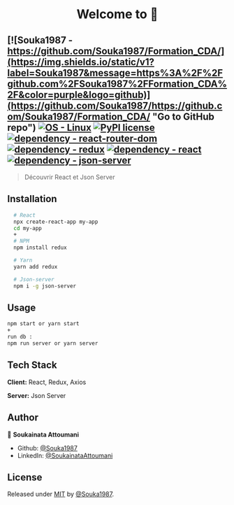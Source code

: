 <h1 align="center">Welcome to  👋</h1>

[![Souka1987 - https://github.com/Souka1987/Formation_CDA/](https://img.shields.io/static/v1?label=Souka1987&message=https%3A%2F%2Fgithub.com%2FSouka1987%2FFormation_CDA%2F&color=purple&logo=github)](https://github.com/Souka1987/https://github.com/Souka1987/Formation_CDA/ "Go to GitHub repo")
[![OS - Linux](https://img.shields.io/badge/OS-Linux-blue?logo=linux&logoColor=white)](https://www.linux.org/ "Go to Linux homepage")
[![PyPI license](https://img.shields.io/pypi/l/ansicolortags.svg)](https://pypi.python.org/pypi/ansicolortags/)
[![dependency - react-router-dom](https://img.shields.io/badge/dependency-react--router--dom-blue)](https://www.npmjs.com/package/react-router-dom)
[![dependency - redux](https://img.shields.io/badge/dependency-redux-blue)](https://www.npmjs.com/package/redux)
[![dependency - react](https://img.shields.io/badge/dependency-react-blue)](https://www.npmjs.com/package/react)
[![dependency - json-server](https://img.shields.io/badge/dependency-json-server-blue)](https://www.npmjs.com/package/json-server)
----------------------------------------


> Découvrir React et Json Server

## Installation

```bash
  # React
  npx create-react-app my-app
  cd my-app
  +
  # NPM
  npm install redux

  # Yarn
  yarn add redux

  # Json-server
  npm i -g json-server
```

## Usage

```bash
npm start or yarn start
+
run db :
npm run server or yarn server
```

## Tech Stack

**Client:** React, Redux, Axios

**Server:** Json Server


## Author

👤 **Soukainata Attoumani**

* Github: [@Souka1987](https://github.com/Souka1987)
* LinkedIn: [@SoukainataAttoumani](https://www.linkedin.com/in/soukainata-attoumani-39131b13b/)


## License

Released under [MIT](/LICENSE) by [@Souka1987](https://github.com/Souka1987).

